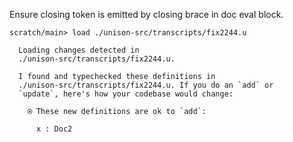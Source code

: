 Ensure closing token is emitted by closing brace in doc eval block.

```ucm
scratch/main> load ./unison-src/transcripts/fix2244.u

  Loading changes detected in
  ./unison-src/transcripts/fix2244.u.

  I found and typechecked these definitions in
  ./unison-src/transcripts/fix2244.u. If you do an `add` or
  `update`, here's how your codebase would change:
  
    ⍟ These new definitions are ok to `add`:
    
      x : Doc2

```
